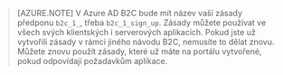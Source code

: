 > [AZURE.NOTE] V Azure AD B2C bude mít název vaší zásady předponu `b2c_1_`, třeba `b2c_1_sign_up`.  Zásady můžete používat ve všech svých klientských i serverových aplikacích.  Pokud jste už vytvořili zásady v rámci jiného návodu B2C, nemusíte to dělat znovu. Můžete znovu použít zásady, které už máte na portálu vytvořené, pokud odpovídají požadavkům aplikace.


<!--HONumber=Aug16_HO4-->


